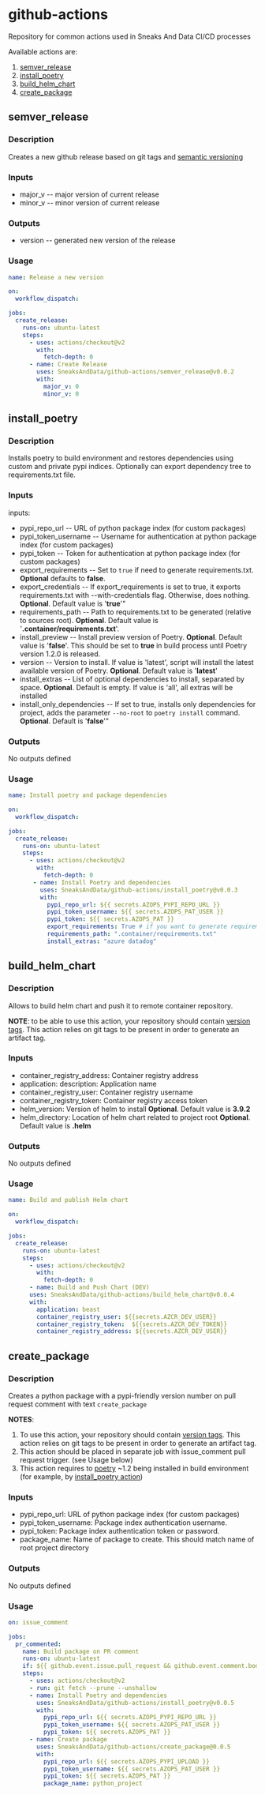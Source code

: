 # github-actions

Repository for common actions used in Sneaks And Data CI/CD processes

Available actions are:
1. [semver_release](#semver_release)
2. [install_poetry](#install_poetry)
3. [build_helm_chart](#build_helm_chart)
4. [create_package](#create_package)

## semver_release

### Description
Creates a new github release based on git tags and [semantic versioning](https://semver.org/)

### Inputs
- major_v -- major version of current release
- minor_v -- minor version of current release

### Outputs
- version -- generated new version of the release

### Usage
```yaml
name: Release a new version

on:
  workflow_dispatch:

jobs:
  create_release:
    runs-on: ubuntu-latest
    steps:
      - uses: actions/checkout@v2
        with:
          fetch-depth: 0
      - name: Create Release
        uses: SneaksAndData/github-actions/semver_release@v0.0.2
        with:
          major_v: 0
          minor_v: 0
```

## install_poetry

### Description
Installs poetry to build environment and restores dependencies using custom and private pypi indices.
Optionally can export dependency tree to requirements.txt file.



### Inputs
  inputs:
  - pypi_repo_url -- URL of python package index (for custom packages)
  - pypi_token_username -- Username for authentication at python package index (for custom packages)
  - pypi_token -- Token for authentication at python package index (for custom packages)
  - export_requirements -- Set to `true` if need to generate requirements.txt. **Optional** defaults to **false**.
  - export_credentials -- If export_requirements is set to true, it exports requirements.txt with
    --with-credentials flag. Otherwise, does nothing. **Optional**. Default value is '**true**'"
  - requirements_path -- Path to requirements.txt to be generated (relative to sources root).
    **Optional**. Default value is '**.container/requirements.txt**'.
  - install_preview -- Install preview version of Poetry. **Optional**. Default value is '**false**'.
    This should be set to **true** in build process until Poetry version 1.2.0 is released.
  - version -- Version to install. If value is 'latest', script will install the latest available version of Poetry.
    **Optional**. Default value is '**latest**'
  - install_extras -- List of optional dependencies to install, separated by space. **Optional**. Default is empty.
    If value is 'all', all extras will be installed
  - install_only_dependencies -- If set to true, installs only dependencies for project, adds the parameter
    `--no-root` to `poetry install` command. **Optional**. Default is '**false**'"

### Outputs
No outputs defined

### Usage
```yaml
name: Install poetry and package dependencies

on:
  workflow_dispatch:

jobs:
  create_release:
    runs-on: ubuntu-latest
    steps:
      - uses: actions/checkout@v2
        with:
          fetch-depth: 0
       - name: Install Poetry and dependencies
         uses: SneaksAndData/github-actions/install_poetry@v0.0.3
         with:
           pypi_repo_url: ${{ secrets.AZOPS_PYPI_REPO_URL }}
           pypi_token_username: ${{ secrets.AZOPS_PAT_USER }}
           pypi_token: ${{ secrets.AZOPS_PAT }}
           export_requirements: True # if you want to generate requirements.txt
           requirements_path: ".container/requirements.txt" 
           install_extras: "azure datadog"
```

## build_helm_chart

### Description

Allows to build helm chart and push it to remote container repository.

**NOTE**: to be able to use this action, your repository should contain [version tags](https://docs.github.com/en/repositories/releasing-projects-on-github/about-releases).
This action relies on git tags to be present in order to generate an artifact tag.

### Inputs
  - container_registry_address: Container registry address
  - application: description: Application name
  - container_registry_user: Container registry username
  - container_registry_token: Container registry access token
  - helm_version: Version of helm to install **Optional**. Default value is **3.9.2**
  - helm_directory: Location of helm chart related to project root **Optional**. Default value is **.helm**

### Outputs
No outputs defined

### Usage
```yaml
name: Build and publish Helm chart

on:
  workflow_dispatch:

jobs:
  create_release:
    runs-on: ubuntu-latest
    steps:
      - uses: actions/checkout@v2
        with:
          fetch-depth: 0
      - name: Build and Push Chart (DEV)
      uses: SneaksAndData/github-actions/build_helm_chart@v0.0.4
      with:
        application: beast
        container_registry_user: ${{secrets.AZCR_DEV_USER}}
        container_registry_token:  ${{secrets.AZCR_DEV_TOKEN}}
        container_registry_address: ${{secrets.AZCR_DEV_USER}}
```
        
## create_package

### Description

Creates a python package with a pypi-friendly version number on pull request comment with text `create_package`

**NOTES**:
1) To use this action, your repository should contain
[version tags](https://docs.github.com/en/repositories/releasing-projects-on-github/about-releases).
This action relies on git tags to be present in order to generate an artifact tag.
2) This action should be placed in separate job with issue_comment pull request trigger. (see Usage below)
3) This action requires to [poetry](https://python-poetry.org/docs/master/) ~1.2 being installed in build environment (for example, by [install_poetry action](#install_poetry))

### Inputs
  - pypi_repo_url: URL of python package index (for custom packages)
  - pypi_token_username: Package index authentication username.
  - pypi_token: Package index authentication token or password.
  - package_name: Name of package to create. This should match name of root project directory

### Outputs
No outputs defined

### Usage
```yaml
on: issue_comment

jobs:
  pr_commented:
    name: Build package on PR comment
    runs-on: ubuntu-latest
    if: ${{ github.event.issue.pull_request && github.event.comment.body == 'create_package' && github.event.issue.state == 'open' }}
    steps:
      - uses: actions/checkout@v2
      - run: git fetch --prune --unshallow
      - name: Install Poetry and dependencies
        uses: SneaksAndData/github-actions/install_poetry@v0.0.5
        with:
          pypi_repo_url: ${{ secrets.AZOPS_PYPI_REPO_URL }}
          pypi_token_username: ${{ secrets.AZOPS_PAT_USER }}
          pypi_token: ${{ secrets.AZOPS_PAT }}
      - name: Create package
        uses: SneaksAndData/github-actions/create_package@0.0.5
        with:
          pypi_repo_url: ${{ secrets.AZOPS_PYPI_UPLOAD }}
          pypi_token_username: ${{ secrets.AZOPS_PAT_USER }}
          pypi_token: ${{ secrets.AZOPS_PAT }}
          package_name: python_project


